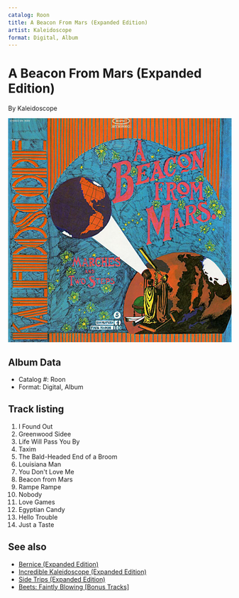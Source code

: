 ```yaml
---
catalog: Roon
title: A Beacon From Mars (Expanded Edition)
artist: Kaleidoscope
format: Digital, Album
---
```


# A Beacon From Mars (Expanded Edition)

By Kaleidoscope

![](../../assets/albumcovers/Kaleidoscope-A_Beacon_From_Mars_Expanded_Edition.png)

## Album Data

- Catalog #: Roon
- Format: Digital, Album


## Track listing


1. I Found Out
2. Greenwood Sidee
3. Life Will Pass You By
4. Taxim
5. The Bald-Headed End of a Broom
6. Louisiana Man
7. You Don't Love Me
8. Beacon from Mars
9. Rampe Rampe
10. Nobody
11. Love Games
12. Egyptian Candy
13. Hello Trouble
14. Just a Taste


## See also

- [Bernice (Expanded Edition)](Bernice_Expanded_Edition.md)
- [Incredible Kaleidoscope (Expanded Edition)](Incredible_Kaleidoscope_Expanded_Edition.md)
- [Side Trips (Expanded Edition)](Side_Trips_Expanded_Edition.md)
- [Beets: Faintly Blowing [Bonus Tracks]](../../Beets/Kaleidoscope/Faintly_Blowing_[Bonus_Tracks].md)
